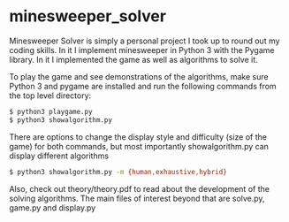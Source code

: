 # minesweeper_solver

Minesweeper Solver is simply a personal project I took up to round out my coding skills. In it I implement minesweeper in Python 3 with the Pygame library. In it I implemented the game as well as algorithms to solve it. 

To play the game and see demonstrations of the algorithms, make sure Python 3 and pygame are installed and run the following commands from the top level directory:

```bash
$ python3 playgame.py
$ python3 showalgorithm.py
```
There are options to change the display style and difficulty (size of the game) for both commands, but most importantly showalgorithm.py can display different algorithms

```bash
$ python3 showalgorithm.py -m {human,exhaustive,hybrid}
```

Also, check out theory/theory.pdf to read about the development of the solving algorithms. The main files of interest beyond that are solve.py, game.py and display.py
